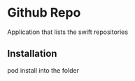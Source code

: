 # Github Repo

Application that lists the swift repositories

## Installation

pod install into the folder
